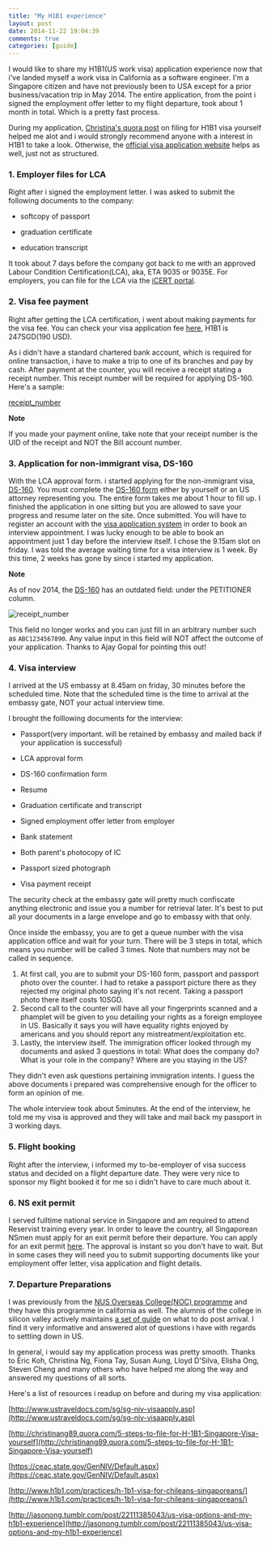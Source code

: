 ```yaml
---
title: "My H1B1 experience"
layout: post
date: 2014-11-22 19:04:39
comments: true
categories: [guide]
---
```


I would like to share my H1B1(US work visa) application experience now that i've landed myself a work visa in California as a software engineer. I'm a Singapore citizen and have not previously been to USA except for a prior business/vacation trip in May 2014. The entire application, from the point i signed the employment offer letter to my flight departure, took about 1 month in total. Which is a pretty fast process.

During my application, [Christina's quora post](http://christinang89.quora.com/5-steps-to-file-for-H-1B1-Singapore-Visa-yourself) on filing for H1B1 visa yourself helped me alot and i would strongly recommend anyone with a interest in H1B1 to take a look. Otherwise, the [official visa application website](http://www.ustraveldocs.com/sg/sg-niv-typeh1b1.asp) helps as well, just not as structured.

### 1. Employer files for LCA

Right after i signed the employment letter. I was asked to submit the following documents to the company:

- softcopy of passport

- graduation certificate

- education transcript

It took about 7 days before the company got back to me with an approved Labour Condition Certification(LCA), aka, ETA 9035 or 9035E. For employers, you can file for the LCA via the [iCERT portal](http://icert.doleta.gov/). 

### 2. Visa fee payment

Right after getting the LCA certification, i went about making payments for the visa fee. You can check your visa application fee [here](http://www.ustraveldocs.com/sg/sg-niv-visafeeinfo.asp), H1B1 is 247SGD(190 USD).

As i didn't have a standard chartered bank account, which is required for online transaction, i have to make a trip to one of its branches and pay by cash. After payment at the counter, you will receive a receipt stating a receipt number. This receipt number will be required for applying DS-160. Here's a sample:

[receipt_number](http://www.ustraveldocs.com/sg/sg-niv-paymentinfo.asp#schedule)

**Note**

If you made your payment online, take note that your receipt number is the UID of the receipt and NOT the Bill account number.


### 3. Application for non-immigrant visa, DS-160

With the LCA approval form. i started applying for the non-immigrant visa, [DS-160](http://www.ustraveldocs.com/sg/sg-niv-ds160info.asp). You must complete the [DS-160 form](https://ceac.state.gov/GenNIV/Default.aspx) either by yourself or an US attorney representing you. The entire form takes me about 1 hour to fill up. I finished the application in one sitting but you are allowed to save your progress and resume later on the site. Once submitted. You will have to register an account with the [visa application system](https://cgifederal.secure.force.com/?language=English&country=Singapore) in order to book an interview appointment. I was lucky enough to be able to book an appointment just 1 day before the interview itself. I chose the 9.15am slot on friday. I was told the average waiting time for a visa interview is 1 week. By this time, 2 weeks has gone by since i started my application.

**Note**

As of nov 2014, the [DS-160](http://www.ustraveldocs.com/sg/sg-niv-ds160info.asp) has an outdated field: <Receipt Number> under the PETITIONER column. 

![receipt_number](http://i1218.photobucket.com/albums/dd420/hguochen/11005615_803360356424930_450363261_n.jpg)

This field no longer works and you can just fill in an arbitrary number such as `ABC1234567890`. Any value input in this field will NOT affect the outcome of your application. Thanks to Ajay Gopal for pointing this out!

### 4. Visa interview

I arrived at the US embassy at 8.45am on friday, 30 minutes before the scheduled time. Note that the scheduled time is the time to arrival at the embassy gate, NOT your actual interview time.

I brought the folllowing documents for the interview:

- Passport(very important. will be retained by embassy and mailed back if your application is successful)

- LCA approval form

- DS-160 confirmation form

- Resume

- Graduation certificate and transcript

- Signed employment offer letter from employer

- Bank statement

- Both parent's photocopy of IC

- Passport sized photograph

- Visa payment receipt


The security check at the embassy gate will pretty much confiscate anything electronic and issue you a number for retrieval later. It's best to put all your documents in a large envelope and go to embassy with that only.

Once inside the embassy, you are to get a queue number with the visa application office and wait for your turn. There will be 3 steps in total, which means you number will be called 3 times. Note that numbers may not be called in sequence.

1. At first call, you are to submit your DS-160 form, passport and passport photo over the counter. I had to retake a passport picture there as they rejected my original photo saying it's not recent. Taking a passport photo there itself costs 10SGD.
2. Second call to the counter will have all your fingerprints scanned and a phamplet will be given to you detailing your rights as a foreign employee in US. Basically it says you will have equality rights enjoyed by americans and you should report any mistreatment/exploitation etc.
3. Lastly, the interview itself. The immigration officer looked through my documents and asked 3 questions in total: What does the company do? What is your role in the company? Where are you staying in the US?

They didn't even ask questions pertaining immigration intents. I guess the above documents i prepared was comprehensive enough for the officer to form an opinion of me.

The whole interview took about 5minutes. At the end of the interview, he told me my visa is approved and they will take and mail back my passport in 3 working days. 

### 5. Flight booking

Right after the interview, i informed my to-be-employer of visa success status and decided on a flight departure date. They were very nice to sponsor my flight booked it for me so i didn't have to care much about it.

### 6. NS exit permit

I served fulltime national service in Singapore and am required to attend Reservist training every year. In order to leave the country, all Singaporean NSmen must apply for an exit permit before their departure. You can apply for an exit permit [here](https://www.ns.sg/nsp/web/esvcs/common/eep/apply?_afrLoop=612071552714999&_afrWindowMode=0&_afrWindowId=2j8z4lluh_1). The approval is instant so you don't have to wait. But in some cases they will need you to submit supporting documents like your employment offer letter, visa application and flight details.

### 7. Departure Preparations

I was previously from the [NUS Overseas College(NOC) programme](http://www.overseas.nus.edu.sg/) and they have this programme in california as well. The alumnis of the college in silicon valley actively maintains [a set of guide](https://ncsv.hackpad.com/README-Welcome-to-SV-Jhkc4Zstjd6) on what to do post arrival. I find it very informative and answered alot of questions i have with regards to settling down in US.

In general, i would say my application process was pretty smooth. Thanks to Eric Koh, Christina Ng, Fiona Tay, Susan Aung, Lloyd D'Silva, Elisha Ong, Steven Cheng and many others who have helped me along the way and answered my questions of all sorts.

Here's a list of resources i readup on before and during my visa application:

[http://www.ustraveldocs.com/sg/sg-niv-visaapply.asp](http://www.ustraveldocs.com/sg/sg-niv-visaapply.asp)

[http://christinang89.quora.com/5-steps-to-file-for-H-1B1-Singapore-Visa-yourself](http://christinang89.quora.com/5-steps-to-file-for-H-1B1-Singapore-Visa-yourself)

[https://ceac.state.gov/GenNIV/Default.aspx](https://ceac.state.gov/GenNIV/Default.aspx)

[http://www.h1b1.com/practices/h-1b1-visa-for-chileans-singaporeans/](http://www.h1b1.com/practices/h-1b1-visa-for-chileans-singaporeans/)

[http://jasonong.tumblr.com/post/22111385043/us-visa-options-and-my-h1b1-experience](http://jasonong.tumblr.com/post/22111385043/us-visa-options-and-my-h1b1-experience)